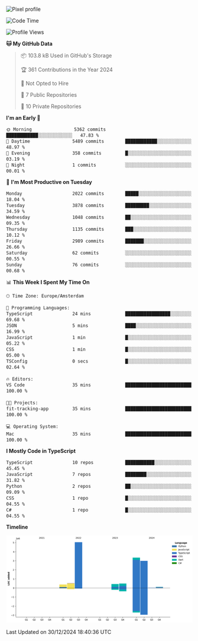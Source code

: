 ![Pixel profile](https://pixel-profile.vercel.app/api/github-stats?username=Atchferox&screen_effect=true&theme=rainbow
)


<!--START_SECTION:waka-->
![Code Time](http://img.shields.io/badge/Code%20Time-451%20hrs%2046%20mins-blue)

![Profile Views](http://img.shields.io/badge/Profile%20Views-0-blue)

**🐱 My GitHub Data** 

> 📦 103.8 kB Used in GitHub's Storage 
 > 
> 🏆 361 Contributions in the Year 2024
 > 
> 🚫 Not Opted to Hire
 > 
> 📜 7 Public Repositories 
 > 
> 🔑 10 Private Repositories 
 > 
**I'm an Early 🐤** 

```text
🌞 Morning                5362 commits        ████████████░░░░░░░░░░░░░   47.83 % 
🌆 Daytime                5489 commits        ████████████░░░░░░░░░░░░░   48.97 % 
🌃 Evening                358 commits         █░░░░░░░░░░░░░░░░░░░░░░░░   03.19 % 
🌙 Night                  1 commits           ░░░░░░░░░░░░░░░░░░░░░░░░░   00.01 % 
```
📅 **I'm Most Productive on Tuesday** 

```text
Monday                   2022 commits        █████░░░░░░░░░░░░░░░░░░░░   18.04 % 
Tuesday                  3878 commits        █████████░░░░░░░░░░░░░░░░   34.59 % 
Wednesday                1048 commits        ██░░░░░░░░░░░░░░░░░░░░░░░   09.35 % 
Thursday                 1135 commits        ███░░░░░░░░░░░░░░░░░░░░░░   10.12 % 
Friday                   2989 commits        ███████░░░░░░░░░░░░░░░░░░   26.66 % 
Saturday                 62 commits          ░░░░░░░░░░░░░░░░░░░░░░░░░   00.55 % 
Sunday                   76 commits          ░░░░░░░░░░░░░░░░░░░░░░░░░   00.68 % 
```


📊 **This Week I Spent My Time On** 

```text
🕑︎ Time Zone: Europe/Amsterdam

💬 Programming Languages: 
TypeScript               24 mins             █████████████████░░░░░░░░   69.68 % 
JSON                     5 mins              ████░░░░░░░░░░░░░░░░░░░░░   16.99 % 
JavaScript               1 min               █░░░░░░░░░░░░░░░░░░░░░░░░   05.22 % 
CSS                      1 min               █░░░░░░░░░░░░░░░░░░░░░░░░   05.00 % 
TSConfig                 0 secs              █░░░░░░░░░░░░░░░░░░░░░░░░   02.64 % 

🔥 Editors: 
VS Code                  35 mins             █████████████████████████   100.00 % 

🐱‍💻 Projects: 
fit-tracking-app         35 mins             █████████████████████████   100.00 % 

💻 Operating System: 
Mac                      35 mins             █████████████████████████   100.00 % 
```

**I Mostly Code in TypeScript** 

```text
TypeScript               10 repos            ███████████░░░░░░░░░░░░░░   45.45 % 
JavaScript               7 repos             ████████░░░░░░░░░░░░░░░░░   31.82 % 
Python                   2 repos             ██░░░░░░░░░░░░░░░░░░░░░░░   09.09 % 
CSS                      1 repo              █░░░░░░░░░░░░░░░░░░░░░░░░   04.55 % 
C#                       1 repo              █░░░░░░░░░░░░░░░░░░░░░░░░   04.55 % 
```



**Timeline**

![Lines of Code chart](https://raw.githubusercontent.com/Atchferox/Atchferox/main/assets/bar_graph.png)


 Last Updated on 30/12/2024 18:40:36 UTC
<!--END_SECTION:waka-->
